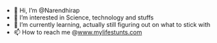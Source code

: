 - 👋 Hi, I’m @Narendhirap
- 👀 I’m interested in Science, technology and stuffs
- 🌱 I’m currently learning, actually still figuring out on what to stick with
- 📫 How to reach me @www.mylifestunts.com

<!---
Narendhirap/Narendhirap is a ✨ special ✨ repository because its `README.md` (this file) appears on your GitHub profile.
You can click the Preview link to take a look at your changes.
--->
